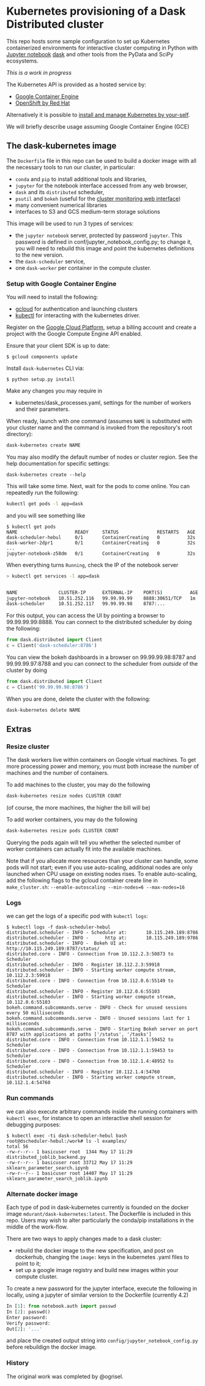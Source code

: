 # Kubernetes provisioning of a Dask Distributed cluster

This repo hosts some sample configuration to set up Kubernetes containerized
environments for interactive cluster computing in Python with [Jupyter
notebook](http://jupyter.org/) [dask](http://dask.pydata.org/) 
and other tools from the PyData and SciPy
ecosystems.

*This is a work in progress*

The Kubernetes API is provided as a hosted service by:

- [Google Container Engine](https://cloud.google.com/container-engine/)
- [OpenShift by Red Hat](https://www.openshift.com/)

Alternatively it is possible to [install and manage Kubernetes by
your-self](http://kubernetes.io/docs/getting-started-guides/).

We will briefly describe usage assuming Google Container Engine (GCE)

## The dask-kubernetes image

The `Dockerfile` file in this repo can be used to build a docker image
with all the necessary tools to run our cluster, in particular:

- `conda` and `pip` to install additional tools and libraries,
- `jupyter` for the notebook interface accessed from any web browser,
- `dask` and its `distributed` scheduler,
- `psutil` and `bokeh` (useful for the [cluster monitoring web interface](
   https://distributed.readthedocs.io/en/latest/web.html))
- many convenient numerical libraries
- interfaces to S3 and GCS medium-term storage solutions

This image will be used to run 3 types of services:

- the `jupyter notebook` server, protected by password `jupyter`. This password is defined
in conf/jupyter_notebook_config.py; to change it, you will need to rebuild this image
and point the kubernetes definitions to the new version.
- the `dask-scheduler` service,
- one `dask-worker` per container in the compute cluster.


### Setup with Google Container Engine

You will need to install the following:

- [gcloud](https://cloud.google.com/sdk/gcloud/) for authentication and
  launching clusters
- [kubectl](https://kubernetes.io/docs/tasks/kubectl/install/) for interacting
  with the kubernetes driver.

Register on the [Google Cloud Platform](https://cloud.google.com/), setup a
billing account and create a project with the Google Compute Engine API enabled.

Ensure that your client SDK is up to date:

```
$ gcloud components update
```

Install `dask-kubernetes` CLI via:

```
$ python setup.py install
```

Make any changes you may require in

- kubernetes/dask_processes.yaml, settings for the number of workers and their
  parameters.

When ready, launch with one command (assumes `NAME` is substituted with your
cluster name and the command is invoked from the repository's root directory):

```bash
dask-kubernetes create NAME
```

You may also modify the default number of nodes or cluster region. See the help
documentation for specific settings:

```
dask-kubernetes create --help
```

This will take some time. Next, wait for the pods to come online. You can
repeatedly run the following:

```bash
kubectl get pods -l app=dask
```

and you will see something like

```
$ kubectl get pods
NAME                     READY     STATUS              RESTARTS   AGE
dask-scheduler-hebul     0/1       ContainerCreating   0          32s
dask-worker-2dpr1        0/1       ContainerCreating   0          32s
...
jupyter-notebook-z58dm   0/1       ContainerCreating   0          32s
```

When everything turns `Running`, check the IP of the notebook server

```bash
> kubectl get services -l app=dask


NAME               CLUSTER-IP      EXTERNAL-IP    PORT(S)          AGE
jupyter-notebook   10.51.252.116   99.99.99.99    8888:30651/TCP   1m
dask-scheduler     10.51.252.117   99.99.99.98    8787:...
```

For this output, you can access the UI by pointing a browser to
99.99.99.99:8888.  You can connect to the distributed scheduler by doing the
following:

```python
from dask.distributed import Client
c = Client('dask-scheduler:8786')
```

You can view the bokeh dashboards in a browser on 99.99.99.98:8787 and
99.99.99.97:8788 and you can connect to the scheduler from *outside* of the
cluster by doing

```python
from dask.distributed import Client
c = Client('99.99.99.98:8786')
```

When you are done, delete the cluster with the following:

```bash
dask-kubernetes delete NAME
```


## Extras

### Resize cluster

The dask workers live within containers on Google virtual machines. To get more processing
power and memory, you must both increase the number of machines and the number of containers.

To add machines to the cluster, you may do the following

```bash
dask-kubernetes resize nodes CLUSTER COUNT
```

(of course, the more machines, the higher the bill will be)

To add worker containers, you may do the following

```bash
dask-kubernetes resize pods CLUSTER COUNT
```

Querying the pods again will tell you whether the selected number of worker containers
can actually fit into the available machines.

Note that if you allocate more resources than your cluster can
handle, some pods will not start; even if you use auto-scaling, additional
nodes are only launched when CPU usage on existing nodes rises.
To enable auto-scaling, add the following flags to the gcloud container create line in
``make_cluster.sh``: ``--enable-autoscaling --min-nodes=6 --max-nodes=16``


### Logs

we can get the logs of a specific pod with `kubectl logs`:

```
$ kubectl logs -f dask-scheduler-hebul
distributed.scheduler - INFO - Scheduler at:       10.115.249.189:8786
distributed.scheduler - INFO -      http at:       10.115.249.189:9786
distributed.scheduler - INFO -  Bokeh UI at:  http://10.115.249.189:8787/status/
distributed.core - INFO - Connection from 10.112.2.3:50873 to Scheduler
distributed.scheduler - INFO - Register 10.112.2.3:59918
distributed.scheduler - INFO - Starting worker compute stream, 10.112.2.3:59918
distributed.core - INFO - Connection from 10.112.0.6:55149 to Scheduler
distributed.scheduler - INFO - Register 10.112.0.6:55103
distributed.scheduler - INFO - Starting worker compute stream, 10.112.0.6:55103
bokeh.command.subcommands.serve - INFO - Check for unused sessions every 50 milliseconds
bokeh.command.subcommands.serve - INFO - Unused sessions last for 1 milliseconds
bokeh.command.subcommands.serve - INFO - Starting Bokeh server on port 8787 with applications at paths ['/status', '/tasks']
distributed.core - INFO - Connection from 10.112.1.1:59452 to Scheduler
distributed.core - INFO - Connection from 10.112.1.1:59453 to Scheduler
distributed.core - INFO - Connection from 10.112.1.4:48952 to Scheduler
distributed.scheduler - INFO - Register 10.112.1.4:54760
distributed.scheduler - INFO - Starting worker compute stream, 10.112.1.4:54760
```

### Run commands

we can also execute arbitrary commands inside the running containers with
`kubectl exec`, for instance to open an interactive shell session for debugging
purposes:

```
$ kubectl exec -ti dask-scheduler-hebul bash
root@dscheduler-hebul:/work# ls -l examples/
total 56
-rw-r--r-- 1 basicuser root  1344 May 17 11:29 distributed_joblib_backend.py
-rw-r--r-- 1 basicuser root 33712 May 17 11:29 sklearn_parameter_search.ipynb
-rw-r--r-- 1 basicuser root 14407 May 17 11:29 sklearn_parameter_search_joblib.ipynb
```

### Alternate docker image

Each type of pod in dask-kubernetes currently is founded on the docker image 
``mdurant/dask-kubernetes:latest``. The Dockerfile is included in this repo. Users
may wish to alter particularly the conda/pip installations in the middle of the work-flow.

There are two ways to apply changes made to a dask cluster:
- rebuild the docker image to the new specification, and post on dockerhub, changing
  the ``image:`` keys in the kubernetes .yaml files to point to it;
- set up a google image registry and build new images within your compute cluster.

To create a new password for the jupyter interface, execute the following in locally,
using a jupyter of similar version to the Dockerfile (currently 4.2)

```python
In [1]: from notebook.auth import passwd
In [2]: passwd()
Enter password:
Verify password:
Out[2]: '...'
```

and place the created output string into ``config/jupyter_notebook_config.py`` before
rebuildign the docker image.

### History

The original work was completed by @ogrisel.
